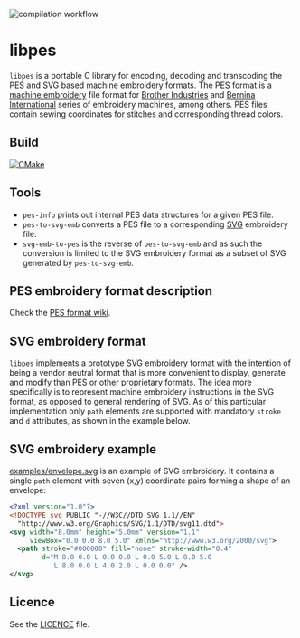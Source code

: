 ![compilation workflow](https://github.com/frno7/libpes/actions/workflows/cmake.yml/badge.svg)

# libpes

`libpes` is a portable C library for encoding, decoding and transcoding the PES and SVG based machine embroidery formats. The PES format is a [machine embroidery](https://en.wikipedia.org/wiki/Machine_embroidery) file format for [Brother Industries](https://en.wikipedia.org/wiki/Brother_Industries) and [Bernina International](https://en.wikipedia.org/wiki/Bernina_International) series of embroidery machines, among others. PES files contain sewing coordinates for stitches and corresponding thread colors.

## Build
[![CMake](https://github.com/frno7/libpes/actions/workflows/cmake.yml/badge.svg)](https://github.com/frno7/libpes/actions/workflows/cmake.yml)

## Tools

* `pes-info` prints out internal PES data structures for a given PES file.
* `pes-to-svg-emb` converts a PES file to a corresponding [SVG](https://en.wikipedia.org/wiki/Scalable_Vector_Graphics) embroidery file.
* `svg-emb-to-pes` is the reverse of `pes-to-svg-emb` and as such the conversion is limited to the SVG embroidery format as a subset of SVG generated by `pes-to-svg-emb`.

## PES embroidery format description

Check the [PES format wiki](https://github.com/frno7/libpes/wiki/PES-format).

## SVG embroidery format

`libpes` implements a prototype SVG embroidery format with the intention of being a vendor neutral format that is more convenient to display, generate and modify than PES or other proprietary formats. The idea more specifically is to represent machine embroidery instructions in the SVG format, as opposed to general rendering of SVG. As of this particular implementation only `path` elements are supported with mandatory `stroke` and `d` attributes, as shown in the example below.

## SVG embroidery example

[examples/envelope.svg](examples/envelope.svg) is an example of SVG embroidery. It contains a single `path` element with seven (x,y) coordinate pairs forming a shape of an envelope:

```xml
<?xml version="1.0"?>
<!DOCTYPE svg PUBLIC "-//W3C//DTD SVG 1.1//EN"
  "http://www.w3.org/Graphics/SVG/1.1/DTD/svg11.dtd">
<svg width="8.0mm" height="5.0mm" version="1.1"
     viewBox="0.0 0.0 8.0 5.0" xmlns="http://www.w3.org/2000/svg">
  <path stroke="#000000" fill="none" stroke-width="0.4"
        d="M 8.0 0.0 L 0.0 0.0 L 0.0 5.0 L 8.0 5.0
           L 8.0 0.0 L 4.0 2.0 L 0.0 0.0" />
</svg>
```

## Licence

See the [LICENCE](LICENCE) file.
